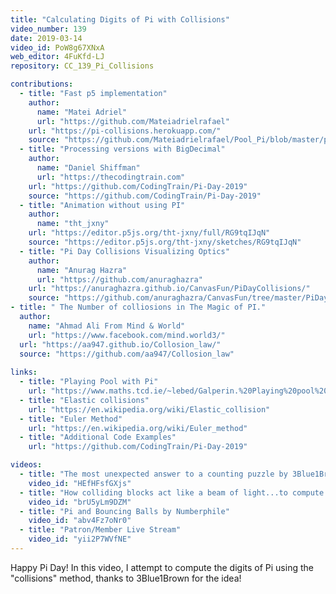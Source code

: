 ```yaml
---
title: "Calculating Digits of Pi with Collisions"
video_number: 139
date: 2019-03-14
video_id: PoW8g67XNxA
web_editor: 4FuKfd-LJ
repository: CC_139_Pi_Collisions

contributions:
  - title: "Fast p5 implementation"
    author:
      name: "Matei Adriel"
      url: "https://github.com/Mateiadrielrafael"
    url: "https://pi-collisions.herokuapp.com/"
    source: "https://github.com/Mateiadrielrafael/Pool_Pi/blob/master/pool_pi3/js/main.ts"
  - title: "Processing versions with BigDecimal"
    author:
      name: "Daniel Shiffman"
      url: "https://thecodingtrain.com"
    url: "https://github.com/CodingTrain/Pi-Day-2019"
    source: "https://github.com/CodingTrain/Pi-Day-2019"
  - title: "Animation without using PI"
    author:
      name: "tht_jxny"
    url: "https://editor.p5js.org/tht-jxny/full/RG9tqIJqN"
    source: "https://editor.p5js.org/tht-jxny/sketches/RG9tqIJqN"
  - title: "Pi Day Collisions Visualizing Optics"
    author:
      name: "Anurag Hazra"
      url: "https://github.com/anuraghazra"
    url: "https://anuraghazra.github.io/CanvasFun/PiDayCollisions/"
    source: "https://github.com/anuraghazra/CanvasFun/tree/master/PiDayCollisions"
- title: " The Number of colliosions in The Magic of PI."
  author:
    name: "Ahmad Ali From Mind & World"
    url: "https://www.facebook.com/mind.world3/"
  url: "https://aa947.github.io/Collosion_law/"
  source: "https://github.com/aa947/Collosion_law"
  
links:
  - title: "Playing Pool with Pi"
    url: "https://www.maths.tcd.ie/~lebed/Galperin.%20Playing%20pool%20with%20pi.pdf"
  - title: "Elastic collisions"
    url: "https://en.wikipedia.org/wiki/Elastic_collision"
  - title: "Euler Method"
    url: "https://en.wikipedia.org/wiki/Euler_method"
  - title: "Additional Code Examples"
    url: "https://github.com/CodingTrain/Pi-Day-2019"

videos:
  - title: "The most unexpected answer to a counting puzzle by 3Blue1Brown"
    video_id: "HEfHFsfGXjs"
  - title: "How colliding blocks act like a beam of light...to compute pi by 3Blue1Brown"
    video_id: "brU5yLm9DZM"
  - title: "Pi and Bouncing Balls by Numberphile"
    video_id: "abv4Fz7oNr0"
  - title: "Patron/Member Live Stream"
    video_id: "yii2P7WVfNE"
---
```


Happy Pi Day! In this video, I attempt to compute the digits of Pi using the "collisions" method, thanks to 3Blue1Brown for the idea!
